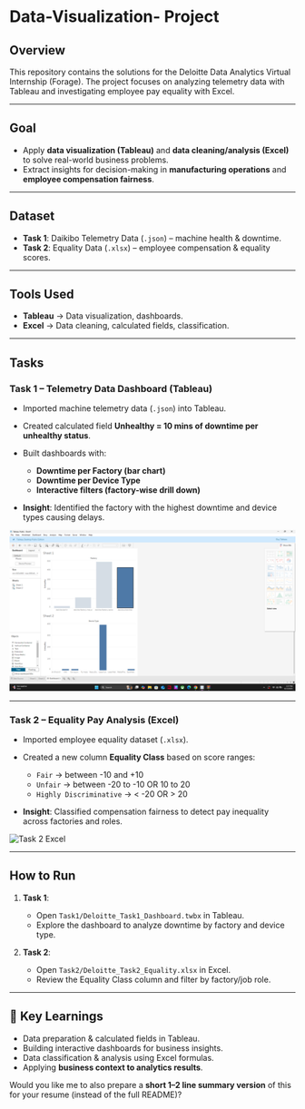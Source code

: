 # Data-Visualization- Project

##  Overview

This repository contains the solutions for the Deloitte Data Analytics Virtual Internship (Forage). The project focuses on analyzing telemetry data with Tableau and investigating employee pay equality with Excel.

---

##  Goal

* Apply **data visualization (Tableau)** and **data cleaning/analysis (Excel)** to solve real-world business problems.
* Extract insights for decision-making in **manufacturing operations** and **employee compensation fairness**.

---

##  Dataset

* **Task 1**: Daikibo Telemetry Data (`.json`) – machine health & downtime.
* **Task 2**: Equality Data (`.xlsx`) – employee compensation & equality scores.

---

##  Tools Used

* **Tableau** → Data visualization, dashboards.
* **Excel** → Data cleaning, calculated fields, classification.

---

##  Tasks

### Task 1 – Telemetry Data Dashboard (Tableau)

* Imported machine telemetry data (`.json`) into Tableau.
* Created calculated field **Unhealthy = 10 mins of downtime per unhealthy status**.
* Built dashboards with:

  * **Downtime per Factory (bar chart)**
  * **Downtime per Device Type**
  * **Interactive filters (factory-wise drill down)**
* **Insight**: Identified the factory with the highest downtime and device types causing delays.

![Task 1 Dashboard](https://github.com/Aastha-collab/Data-Visualization---Tableau-Project/blob/main/Tableau%20Dashboard.png)

---

###  Task 2 – Equality Pay Analysis (Excel)

* Imported employee equality dataset (`.xlsx`).
* Created a new column **Equality Class** based on score ranges:

  * `Fair` → between -10 and +10
  * `Unfair` → between -20 to -10 OR 10 to 20
  * `Highly Discriminative` → < -20 OR > 20
* **Insight**: Classified compensation fairness to detect pay inequality across factories and roles.

![Task 2 Excel](Task2/task2_excel.png)

---

##  How to Run

1. **Task 1**:

   * Open `Task1/Deloitte_Task1_Dashboard.twbx` in Tableau.
   * Explore the dashboard to analyze downtime by factory and device type.

2. **Task 2**:

   * Open `Task2/Deloitte_Task2_Equality.xlsx` in Excel.
   * Review the Equality Class column and filter by factory/job role.

---

## 📌 Key Learnings

* Data preparation & calculated fields in Tableau.
* Building interactive dashboards for business insights.
* Data classification & analysis using Excel formulas.
* Applying **business context to analytics results**.


Would you like me to also prepare a **short 1–2 line summary version** of this for your resume (instead of the full README)?
